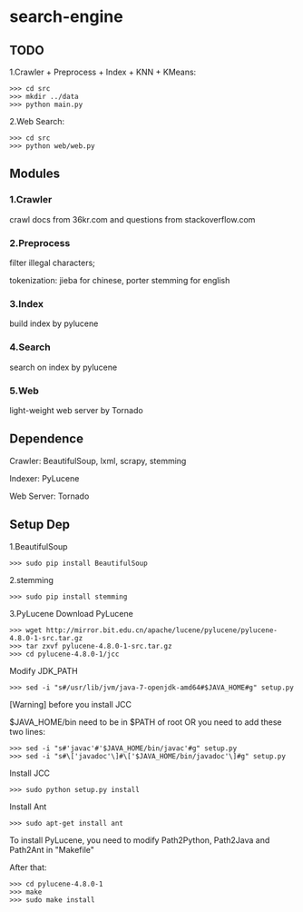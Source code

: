 search-engine
=============
TODO
----
1.Crawler + Preprocess + Index + KNN + KMeans:

    >>> cd src
    >>> mkdir ../data
    >>> python main.py

2.Web Search:

    >>> cd src
    >>> python web/web.py
    
Modules
------
### 1.Crawler

crawl docs from 36kr.com and questions from stackoverflow.com

### 2.Preprocess

filter illegal characters;

tokenization: jieba for chinese, porter stemming for english

### 3.Index

build index by pylucene

### 4.Search

search on index by pylucene

### 5.Web

light-weight web server by Tornado


Dependence
----------
Crawler:  BeautifulSoup, lxml, scrapy, stemming

Indexer:  PyLucene

Web Server:  Tornado

Setup Dep
---------
1.BeautifulSoup

    >>> sudo pip install BeautifulSoup

2.stemming

    >>> sudo pip install stemming

3.PyLucene
Download PyLucene

    >>> wget http://mirror.bit.edu.cn/apache/lucene/pylucene/pylucene-4.8.0-1-src.tar.gz
    >>> tar zxvf pylucene-4.8.0-1-src.tar.gz
    >>> cd pylucene-4.8.0-1/jcc

Modify JDK_PATH

    >>> sed -i "s#/usr/lib/jvm/java-7-openjdk-amd64#$JAVA_HOME#g" setup.py

[Warning] before you install JCC

$JAVA_HOME/bin need to be in $PATH of root OR you need to add these two lines:

    >>> sed -i "s#'javac'#'$JAVA_HOME/bin/javac'#g" setup.py
    >>> sed -i "s#\['javadoc'\]#\['$JAVA_HOME/bin/javadoc'\]#g" setup.py

Install JCC

    >>> sudo python setup.py install

Install Ant

    >>> sudo apt-get install ant
    
To install PyLucene, you need to modify Path2Python, Path2Java and Path2Ant in "Makefile"

After that:

    >>> cd pylucene-4.8.0-1
    >>> make
    >>> sudo make install







